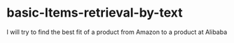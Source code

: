 # basic-Items-retrieval-by-text
I will try to find the best fit of a product from Amazon to a product at Alibaba
